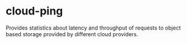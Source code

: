 cloud-ping
==========

Provides statistics about latency and throughput of requests to object based storage provided by different cloud providers.
